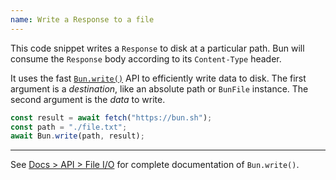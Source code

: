 ```yaml
---
name: Write a Response to a file
---
```


This code snippet writes a `Response` to disk at a particular path. Bun will consume the `Response` body according to its `Content-Type` header.

It uses the fast [`Bun.write()`](https://bun.sh/docs/api/file-io#writing-files-bun-write) API to efficiently write data to disk. The first argument is a _destination_, like an absolute path or `BunFile` instance. The second argument is the _data_ to write.

```ts
const result = await fetch("https://bun.sh");
const path = "./file.txt";
await Bun.write(path, result);
```

---

See [Docs > API > File I/O](https://bun.sh/docs/api/file-io#writing-files-bun-write) for complete documentation of `Bun.write()`.
